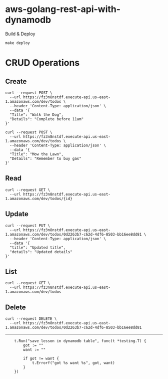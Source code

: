 <!--
title: 'aws-golang-rest-api-with-dynamodb'
description: 'Boilerplate code for Golang CRUD Operations'
framework: v1
platform: AWS
language: Go
priority: 10
authorLink: 'https://github.com/gsweene2'
authorName: 'Garrett Sweeney'
authorAvatar: 'https://avatars.githubusercontent.com/u/14845943?s=400&u=6d79e8f042cd3d30643ba4598515cae24be69ec3&v=4'
-->
# aws-golang-rest-api-with-dynamodb

Build & Deploy
```
make deploy
```

# CRUD Operations

## Create

```
curl --request POST \
  --url https://fz3n8nstdf.execute-api.us-east-1.amazonaws.com/dev/todos \
  --header 'Content-Type: application/json' \
  --data '{
  "Title": "Walk the Dog",
  "Details": "Complete before 11am"
}'

curl --request POST \
  --url https://fz3n8nstdf.execute-api.us-east-1.amazonaws.com/dev/todos \
  --header 'Content-Type: application/json' \
  --data '{
  "Title": "Mow the Lawn",
  "Details": "Remember to buy gas"
}'
```

## Read

```
curl --request GET \
  --url https://fz3n8nstdf.execute-api.us-east-1.amazonaws.com/dev/todos/{id}
```

## Update

```
curl --request PUT \
  --url https://fz3n8nstdf.execute-api.us-east-1.amazonaws.com/dev/todos/0d2263b7-c62d-4df6-8503-bb16ee8dd81 \
  --header 'Content-Type: application/json' \
  --data '{
  "title": "Updated title",
  "details": "Updated details"
}'
```

## List

```
curl --request GET \
  --url https://fz3n8nstdf.execute-api.us-east-1.amazonaws.com/dev/todos
```


## Delete

```
curl --request DELETE \
  --url https://fz3n8nstdf.execute-api.us-east-1.amazonaws.com/dev/todos/0d2263b7-c62d-4df6-8503-bb16ee8dd81
```


---
```
	t.Run("save lesson in dynamodb table", func(t *testing.T) {
		got := ""
		want := ""

		if got != want {
			t.Errorf("got %s want %s", got, want)
		}
	})
```